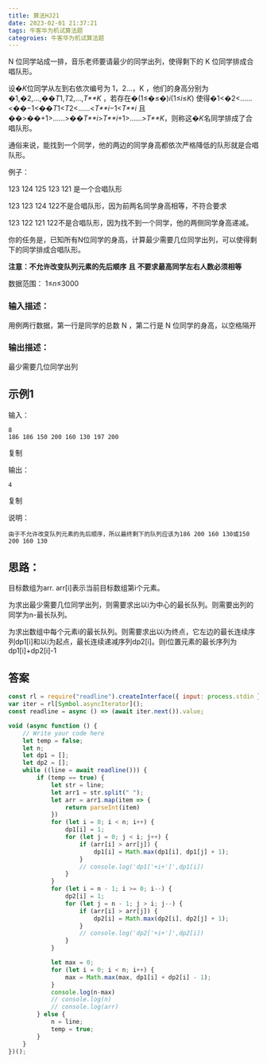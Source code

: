```yaml
---
title: 算法HJ21
date: 2023-02-01 21:37:21
tags: 牛客华为机试算法题
categroies: 牛客华为机试算法题
---
```


N 位同学站成一排，音乐老师要请最少的同学出列，使得剩下的 K 位同学排成合唱队形。

设�*K*位同学从左到右依次编号为 1，2…，K ，他们的身高分别为�1,�2,…,��*T*1,*T*2,…,*T**K* ，若存在�(1≤�≤�)*i*(1≤*i*≤*K*) 使得�1<�2<......<��−1<��*T*1<*T*2<......<*T**i*−1<*T**i* 且 ��>��+1>......>��*T**i*>*T**i*+1>......>*T**K*，则称这�*K*名同学排成了合唱队形。

通俗来说，能找到一个同学，他的两边的同学身高都依次严格降低的队形就是合唱队形。

例子：

123 124 125 123 121 是一个合唱队形

123 123 124 122不是合唱队形，因为前两名同学身高相等，不符合要求

123 122 121 122不是合唱队形，因为找不到一个同学，他的两侧同学身高递减。



你的任务是，已知所有N位同学的身高，计算最少需要几位同学出列，可以使得剩下的同学排成合唱队形。

**注意：不允许改变队列元素的先后顺序** **且** **不要求最高同学左右人数必须相等**

数据范围： 1≤*n*≤3000 

### 输入描述：

用例两行数据，第一行是同学的总数 N ，第二行是 N 位同学的身高，以空格隔开

### 输出描述：

最少需要几位同学出列

## 示例1

输入：

```
8
186 186 150 200 160 130 197 200
```

复制

输出：

```
4
```

复制

说明：

```
由于不允许改变队列元素的先后顺序，所以最终剩下的队列应该为186 200 160 130或150 200 160 130 
```

## 思路：

目标数组为arr. arr[i]表示当前目标数组第i个元素。

为求出最少需要几位同学出列，则需要求出以i为中心的最长队列。则需要出列的同学为n-最长队列。

为求出数组中每个元素i的最长队列。则需要求出以i为终点，它左边的最长连续序列dp1[i]和以i为起点，最长连续递减序列dp2[i]。则i位置元素的最长序列为dp1[i]+dp2[i]-1

## 答案

```javascript
const rl = require("readline").createInterface({ input: process.stdin });
var iter = rl[Symbol.asyncIterator]();
const readline = async () => (await iter.next()).value;

void (async function () {
    // Write your code here
    let temp = false;
    let n;
    let dp1 = [];
    let dp2 = [];
    while ((line = await readline())) {
        if (temp == true) {
            let str = line;
            let arr1 = str.split(" ");
            let arr = arr1.map(item => {
                return parseInt(item)
            })
            for (let i = 0; i < n; i++) {
                dp1[i] = 1;
                for (let j = 0; j < i; j++) {
                    if (arr[i] > arr[j]) {
                        dp1[i] = Math.max(dp1[i], dp1[j] + 1);
                    }
                    // console.log('dp1['+i+']',dp1[i])
                }
            }
            for (let i = n - 1; i >= 0; i--) {
                dp2[i] = 1;
                for (let j = n - 1; j > i; j--) {
                    if (arr[i] > arr[j]) {
                        dp2[i] = Math.max(dp2[i], dp2[j] + 1);
                    }
                    // console.log('dp2['+i+']',dp2[i])
                }
            }

            let max = 0;
            for (let i = 0; i < n; i++) {
                max = Math.max(max, dp1[i] + dp2[i] - 1);
            }
            console.log(n-max)
            // console.log(n)
            // console.log(arr)
        } else {
            n = line;
            temp = true;
        }
    }
})();


```

